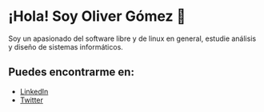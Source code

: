 # ¡Hola! Soy Oliver Gómez 👋
Soy un apasionado del software libre y de linux en general, estudie análisis y diseño de sistemas informáticos. 

## Puedes encontrarme en:

- [LinkedIn](www.linkedin.com/in/oliverenriquegomez)
- [Twitter](https://twitter.com/kaizerenrique)
